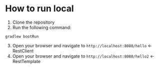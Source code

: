 # How to run local
1. Clone the repository
2. Run the following command:
```shell
gradlew bootRun
```
3. Open your browser and navigate to `http://localhost:8080/hello` <- RestClient
4. Open your browser and navigate to `http://localhost:8080/hello2` <- RestTemplate